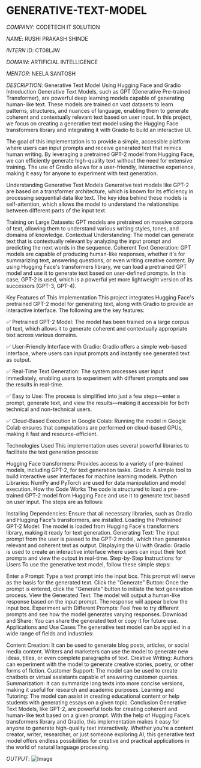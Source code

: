 # GENERATIVE-TEXT-MODEL

*COMPANY*: CODETECH IT SOLUTION

*NAME*: RUSHI PRAKASH SHINDE

*INTERN ID*: CT08LJW

*DOMAIN*: ARTIFICIAL INTELLIGENCE

*MENTOR*: NEELA SANTOSH

*DESCRIPTION*: Generative Text Model Using Hugging Face and Gradio
Introduction
Generative Text Models, such as GPT (Generative Pre-trained Transformer), are powerful deep learning models capable of generating human-like text. These models are trained on vast datasets to learn patterns, structures, and nuances of language, enabling them to generate coherent and contextually relevant text based on user input. In this project, we focus on creating a generative text model using the Hugging Face transformers library and integrating it with Gradio to build an interactive UI.

The goal of this implementation is to provide a simple, accessible platform where users can input prompts and receive generated text that mimics human writing. By leveraging a pretrained GPT-2 model from Hugging Face, we can efficiently generate high-quality text without the need for extensive training. The use of Gradio allows for a user-friendly, interactive experience, making it easy for anyone to experiment with text generation.

Understanding Generative Text Models
Generative text models like GPT-2 are based on a transformer architecture, which is known for its efficiency in processing sequential data like text. The key idea behind these models is self-attention, which allows the model to understand the relationships between different parts of the input text.

Training on Large Datasets: GPT models are pretrained on massive corpora of text, allowing them to understand various writing styles, tones, and domains of knowledge.
Contextual Understanding: The model can generate text that is contextually relevant by analyzing the input prompt and predicting the next words in the sequence.
Coherent Text Generation: GPT models are capable of producing human-like responses, whether it's for summarizing text, answering questions, or even writing creative content.
By using Hugging Face's transformers library, we can load a pretrained GPT model and use it to generate text based on user-defined prompts. In this case, GPT-2 is used, which is a powerful yet more lightweight version of its successors (GPT-3, GPT-4).

Key Features of This Implementation
This project integrates Hugging Face's pretrained GPT-2 model for generating text, along with Gradio to provide an interactive interface. The following are the key features:

✅ Pretrained GPT-2 Model: The model has been trained on a large corpus of text, which allows it to generate coherent and contextually appropriate text across various domains.

✅ User-Friendly Interface with Gradio: Gradio offers a simple web-based interface, where users can input prompts and instantly see generated text as output.

✅ Real-Time Text Generation: The system processes user input immediately, enabling users to experiment with different prompts and see the results in real-time.

✅ Easy to Use: The process is simplified into just a few steps—enter a prompt, generate text, and view the results—making it accessible for both technical and non-technical users.

✅ Cloud-Based Execution in Google Colab: Running the model in Google Colab ensures that computations are performed on cloud-based GPUs, making it fast and resource-efficient.

Technologies Used
This implementation uses several powerful libraries to facilitate the text generation process:

Hugging Face transformers: Provides access to a variety of pre-trained models, including GPT-2, for text generation tasks.
Gradio: A simple tool to build interactive user interfaces for machine learning models.
Python Libraries: NumPy and PyTorch are used for data manipulation and model execution.
How the Code Works
The code is structured to load a pre-trained GPT-2 model from Hugging Face and use it to generate text based on user input. The steps are as follows:

Installing Dependencies: Ensure that all necessary libraries, such as Gradio and Hugging Face's transformers, are installed.
Loading the Pretrained GPT-2 Model: The model is loaded from Hugging Face's transformers library, making it ready for text generation.
Generating Text: The input prompt from the user is passed to the GPT-2 model, which then generates relevant and coherent text as output.
Displaying the UI with Gradio: Gradio is used to create an interactive interface where users can input their text prompts and view the output in real-time.
Step-by-Step Instructions for Users
To use the generative text model, follow these simple steps:

Enter a Prompt: Type a text prompt into the input box. This prompt will serve as the basis for the generated text.
Click the "Generate" Button: Once the prompt is entered, click the "Generate" button to initiate the text generation process.
View the Generated Text: The model will output a human-like response based on the input prompt. The response will appear below the input box.
Experiment with Different Prompts: Feel free to try different prompts and see how the model generates varying responses.
Download and Share: You can share the generated text or copy it for future use.
Applications and Use Cases
The generative text model can be applied in a wide range of fields and industries:

Content Creation: It can be used to generate blog posts, articles, or social media content. Writers and marketers can use the model to generate new ideas, titles, or even complete paragraphs of text.
Creative Writing: Authors can experiment with the model to generate creative stories, poetry, or other forms of fiction.
Customer Support: The model can be used to create chatbots or virtual assistants capable of answering customer queries.
Summarization: It can summarize long texts into more concise versions, making it useful for research and academic purposes.
Learning and Tutoring: The model can assist in creating educational content or help students with generating essays on a given topic.
Conclusion
Generative Text Models, like GPT-2, are powerful tools for creating coherent and human-like text based on a given prompt. With the help of Hugging Face’s transformers library and Gradio, this implementation makes it easy for anyone to generate high-quality text interactively. Whether you’re a content creator, writer, researcher, or just someone exploring AI, this generative text model offers endless possibilities for creative and practical applications in the world of natural language processing.

*OUTPUT*: 
![Image](https://github.com/user-attachments/assets/ed4d72f4-e9df-481c-bd6c-3d09100a9592)

